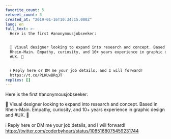 ```yaml
---
favorite_count: 5
retweet_count: 3
created_at: "2019-01-16T10:34:15.000Z"
lang: en
full_text: >-
  Here is the first #anonymousjobseeker:


  🚨 Visual designer looking to expand into research and concept. Based in
  Rhein-Main. Empathy, curiosity, and 10+ years experience in graphic design and
  #UX. 🚨


  ℹ️ Reply here or DM me your job details, and I will forward!
  https://t.co/PLKUwBRqJT
replies: []
---
```


Here is the first #anonymousjobseeker:

🚨 Visual designer looking to expand into research and concept. Based in
Rhein-Main. Empathy, curiosity, and 10+ years experience in graphic design and
#UX. 🚨

ℹ️ Reply here or DM me your job details, and I will forward!
<https://twitter.com/coderbyheart/status/1085168075459231744>
